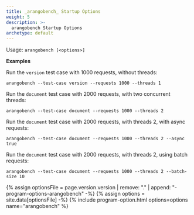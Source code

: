 ```yaml
---
title: _arangobench_ Startup Options
weight: 5
description: >-
  arangobench Startup Options
archetype: default
---
```

Usage: `arangobench [<options>]`

**Examples**

Run the `version` test case with 1000 requests, without threads:

```
arangobench --test-case version --requests 1000 --threads 1
```

Run the `document` test case with 2000 requests, with two concurrent threads:

```
arangobench --test-case document --requests 1000 --threads 2
```

Run the `document` test case with 2000 requests, with threads 2,
with async requests:

```
arangobench --test-case document --requests 1000 --threads 2 --async true
```

Run the `document` test case with 2000 requests, with threads 2,
using batch requests:

```
arangobench --test-case document --requests 1000 --threads 2 --batch-size 10
```

{% assign optionsFile = page.version.version | remove: "." | append: "-program-options-arangobench" -%}
{% assign options = site.data[optionsFile] -%}
{% include program-option.html options=options name="arangobench" %}
